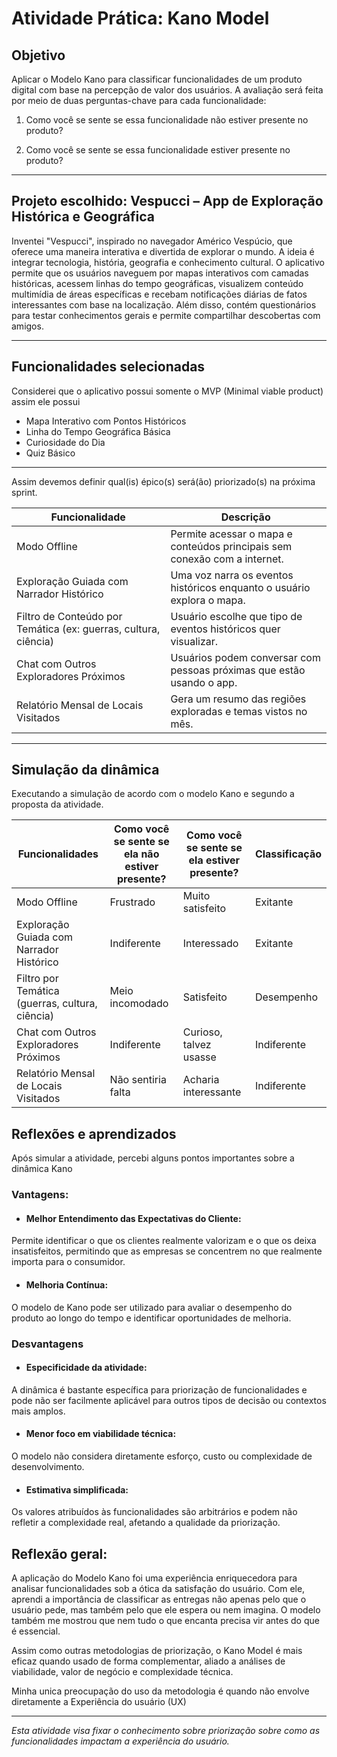 # Atividade Prática: Kano Model

## Objetivo  
Aplicar o Modelo Kano para classificar funcionalidades de um produto digital com base na percepção de valor dos usuários. A avaliação será feita por meio de duas perguntas-chave para cada funcionalidade:

1. Como você se sente se essa funcionalidade não estiver presente no produto?

2. Como você se sente se essa funcionalidade estiver presente no produto?
---

## Projeto escolhido: Vespucci – App de Exploração Histórica e Geográfica

 Inventei "Vespucci", inspirado no navegador Américo Vespúcio, que oferece uma maneira interativa e divertida de explorar o mundo. A ideia é integrar tecnologia, história, geografia e conhecimento cultural. O aplicativo permite que os usuários naveguem por mapas interativos com camadas históricas, acessem linhas do tempo geográficas, visualizem conteúdo multimídia de áreas específicas e recebam notificações diárias de fatos interessantes com base na localização. Além disso, contém questionários para testar conhecimentos gerais e permite compartilhar descobertas com amigos.

---

## Funcionalidades selecionadas

Considerei que o aplicativo possui somente o MVP (Minimal viable product) assim ele possui 
* Mapa Interativo com Pontos Históricos
* Linha do Tempo Geográfica Básica
* Curiosidade do Dia
* Quiz Básico

---
Assim devemos definir qual(is) épico(s) será(ão) priorizado(s) na próxima sprint.

|Funcionalidade|Descrição|
-|-|
| Modo Offline	                                                | Permite acessar o mapa e conteúdos principais sem conexão com a internet.|
| Exploração Guiada com Narrador Histórico                      |Uma voz narra os eventos históricos enquanto o usuário explora o mapa.	|
|Filtro de Conteúdo por Temática (ex: guerras, cultura, ciência)|Usuário escolhe que tipo de eventos históricos quer visualizar.|
| Chat com Outros Exploradores Próximos	        |Usuários podem conversar com pessoas próximas que estão usando o app.	|
| Relatório Mensal de Locais Visitados		        |Gera um resumo das regiões exploradas e temas vistos no mês.|


---
## Simulação da dinâmica  

Executando a simulação de acordo com o modelo Kano e segundo a proposta da atividade.

| Funcionalidades                                            | Como você se sente se ela não estiver presente? | Como você se sente se ela estiver presente? | Classificação     |
|---|---|---|---|
|Modo Offline|Frustrado|Muito satisfeito|Exitante
|Exploração Guiada com Narrador Histórico|Indiferente|Interessado|Exitante
|Filtro por Temática (guerras, cultura, ciência) |Meio incomodado|Satisfeito|Desempenho
| Chat com Outros Exploradores Próximos  |Indiferente|Curioso, talvez usasse|Indiferente
| Relatório Mensal de Locais Visitados  |Não sentiria falta|Acharia interessante|Indiferente


## Reflexões e aprendizados  
Após simular a atividade, percebi alguns pontos importantes sobre a dinâmica Kano

### Vantagens:

* #### Melhor Entendimento das Expectativas do Cliente:
Permite identificar o que os clientes realmente valorizam e o que os deixa insatisfeitos, permitindo que as empresas se concentrem no que realmente importa para o consumidor. 

 * #### Melhoria Contínua:
O modelo de Kano pode ser utilizado para avaliar o desempenho do produto ao longo do tempo e identificar oportunidades de melhoria. 

### Desvantagens

* #### Especificidade da atividade: 
A dinâmica é bastante específica para priorização de funcionalidades e pode não ser facilmente aplicável para outros tipos de decisão ou contextos mais amplos.

* #### Menor foco em viabilidade técnica: 
O modelo não considera diretamente esforço, custo ou complexidade de desenvolvimento.


* #### Estimativa simplificada: 
Os valores atribuídos às funcionalidades são arbitrários e podem não refletir a complexidade real, afetando a qualidade da priorização.

Reflexão geral:
---

A aplicação do Modelo Kano foi uma experiência enriquecedora para analisar funcionalidades sob a ótica da satisfação do usuário. Com ele, aprendi a importância de classificar as entregas não apenas pelo que o usuário pede, mas também pelo que ele espera ou nem imagina. O modelo também me mostrou que nem tudo o que encanta precisa vir antes do que é essencial.

Assim como outras metodologias de priorização, o Kano Model é mais eficaz quando usado de forma complementar, aliado a análises de viabilidade, valor de negócio e complexidade técnica.

Minha unica preocupação do uso da metodologia é quando não envolve diretamente a Experiência do usuário (UX)

---

*Esta atividade visa fixar o conhecimento sobre priorização sobre como as funcionalidades impactam a experiência do usuário.*
